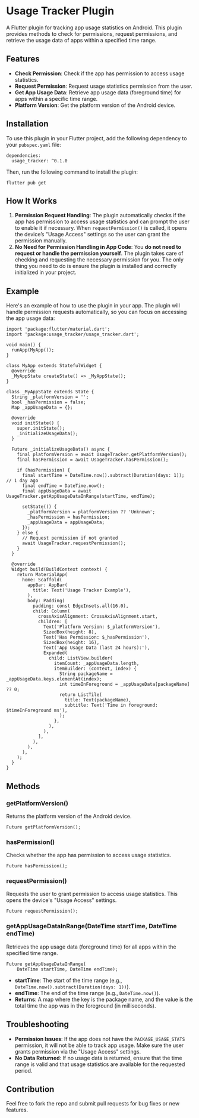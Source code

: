 # Usage Tracker Plugin

A Flutter plugin for tracking app usage statistics on Android. This plugin provides methods to check for permissions, request permissions, and retrieve the usage data of apps within a specified time range.

## Features

*   **Check Permission**: Check if the app has permission to access usage statistics.
*   **Request Permission**: Request usage statistics permission from the user.
*   **Get App Usage Data**: Retrieve app usage data (foreground time) for apps within a specific time range.
*   **Platform Version**: Get the platform version of the Android device.

## Installation

To use this plugin in your Flutter project, add the following dependency to your `pubspec.yaml` file:

```
dependencies:
  usage_tracker: ^0.1.0
```

Then, run the following command to install the plugin:

```
flutter pub get
```

## How It Works

1.  **Permission Request Handling**: The plugin automatically checks if the app has permission to access usage statistics and can prompt the user to enable it if necessary. When `requestPermission()` is called, it opens the device’s "Usage Access" settings so the user can grant the permission manually.
2.  **No Need for Permission Handling in App Code**: You **do not need to request or handle the permission yourself**. The plugin takes care of checking and requesting the necessary permission for you. The only thing you need to do is ensure the plugin is installed and correctly initialized in your project.

## Example

Here's an example of how to use the plugin in your app. The plugin will handle permission requests automatically, so you can focus on accessing the app usage data:

```
import 'package:flutter/material.dart';
import 'package:usage_tracker/usage_tracker.dart';

void main() {
  runApp(MyApp());
}

class MyApp extends StatefulWidget {
  @override
  _MyAppState createState() => _MyAppState();
}

class _MyAppState extends State {
  String _platformVersion = '';
  bool _hasPermission = false;
  Map _appUsageData = {};

  @override
  void initState() {
    super.initState();
    _initializeUsageData();
  }

  Future _initializeUsageData() async {
    final platformVersion = await UsageTracker.getPlatformVersion();
    final hasPermission = await UsageTracker.hasPermission();

    if (hasPermission) {
      final startTime = DateTime.now().subtract(Duration(days: 1));  // 1 day ago
      final endTime = DateTime.now();
      final appUsageData = await UsageTracker.getAppUsageDataInRange(startTime, endTime);

      setState(() {
        _platformVersion = platformVersion ?? 'Unknown';
        _hasPermission = hasPermission;
        _appUsageData = appUsageData;
      });
    } else {
      // Request permission if not granted
      await UsageTracker.requestPermission();
    }
  }

  @override
  Widget build(BuildContext context) {
    return MaterialApp(
      home: Scaffold(
        appBar: AppBar(
          title: Text('Usage Tracker Example'),
        ),
        body: Padding(
          padding: const EdgeInsets.all(16.0),
          child: Column(
            crossAxisAlignment: CrossAxisAlignment.start,
            children: [
              Text('Platform Version: $_platformVersion'),
              SizedBox(height: 8),
              Text('Has Permission: $_hasPermission'),
              SizedBox(height: 16),
              Text('App Usage Data (last 24 hours):'),
              Expanded(
                child: ListView.builder(
                  itemCount: _appUsageData.length,
                  itemBuilder: (context, index) {
                    String packageName = _appUsageData.keys.elementAt(index);
                    int timeInForeground = _appUsageData[packageName] ?? 0;
                    return ListTile(
                      title: Text(packageName),
                      subtitle: Text('Time in foreground: $timeInForeground ms'),
                    );
                  },
                ),
              ),
            ],
          ),
        ),
      ),
    );
  }
}
```

## Methods

### getPlatformVersion()

Returns the platform version of the Android device.

```
Future getPlatformVersion();
```

### hasPermission()

Checks whether the app has permission to access usage statistics.

```
Future hasPermission();
```

### requestPermission()

Requests the user to grant permission to access usage statistics. This opens the device's "Usage Access" settings.

```
Future requestPermission();
```

### getAppUsageDataInRange(DateTime startTime, DateTime endTime)

Retrieves the app usage data (foreground time) for all apps within the specified time range.

```
Future getAppUsageDataInRange(
    DateTime startTime, DateTime endTime);
```

*   **startTime**: The start of the time range (e.g., `DateTime.now().subtract(Duration(days: 1))`).
*   **endTime**: The end of the time range (e.g., `DateTime.now()`).
*   **Returns**: A map where the key is the package name, and the value is the total time the app was in the foreground (in milliseconds).

## Troubleshooting

*   **Permission Issues**: If the app does not have the `PACKAGE_USAGE_STATS` permission, it will not be able to track app usage. Make sure the user grants permission via the "Usage Access" settings.
*   **No Data Returned**: If no usage data is returned, ensure that the time range is valid and that usage statistics are available for the requested period.

## Contribution

Feel free to fork the repo and submit pull requests for bug fixes or new features.

